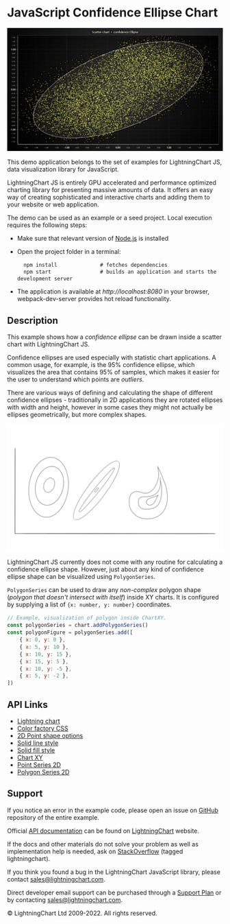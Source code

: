 # JavaScript Confidence Ellipse Chart

![JavaScript Confidence Ellipse Chart](confidenceEllipseXY-darkGold.png)

This demo application belongs to the set of examples for LightningChart JS, data visualization library for JavaScript.

LightningChart JS is entirely GPU accelerated and performance optimized charting library for presenting massive amounts of data. It offers an easy way of creating sophisticated and interactive charts and adding them to your website or web application.

The demo can be used as an example or a seed project. Local execution requires the following steps:

-   Make sure that relevant version of [Node.js](https://nodejs.org/en/download/) is installed
-   Open the project folder in a terminal:

          npm install              # fetches dependencies
          npm start                # builds an application and starts the development server

-   The application is available at _http://localhost:8080_ in your browser, webpack-dev-server provides hot reload functionality.


## Description

This example shows how a _confidence ellipse_ can be drawn inside a scatter chart with LightningChart JS.

Confidence ellipses are used especially with statistic chart applications. A common usage, for example, is the 95% confidence ellipse, which visualizes the area that contains 95% of samples, which makes it easier for the user to understand which points are _outliers_.

There are various ways of defining and calculating the shape of different confidence ellipses - traditionally in 2D applications they are rotated ellipses with width and height, however in some cases they might not actually be ellipses geometrically, but more complex shapes.

![Different confidence ellipse shapes](./assets/shapes.png)

LightningChart JS currently does not come with any routine for calculating a confidence ellipse shape. However, just about any kind of confidence ellipse shape can be visualized using `PolygonSeries`.

`PolygonSeries` can be used to draw any _non-complex_ polygon shape (_polygon that doesn't intersect with itself_) inside XY charts. It is configured by supplying a list of `{x: number, y: number}` coordinates.

```js
// Example, visualization of polygon inside ChartXY.
const polygonSeries = chart.addPolygonSeries()
const polygonFigure = polygonSeries.add([
    { x: 0, y: 0 },
    { x: 5, y: 10 },
    { x: 10, y: 15 },
    { x: 15, y: 5 },
    { x: 10, y: -5 },
    { x: 5, y: -2 },
])
```


## API Links

* [Lightning chart]
* [Color factory CSS]
* [2D Point shape options]
* [Solid line style]
* [Solid fill style]
* [Chart XY]
* [Point Series 2D]
* [Polygon Series 2D]


## Support

If you notice an error in the example code, please open an issue on [GitHub][0] repository of the entire example.

Official [API documentation][1] can be found on [LightningChart][2] website.

If the docs and other materials do not solve your problem as well as implementation help is needed, ask on [StackOverflow][3] (tagged lightningchart).

If you think you found a bug in the LightningChart JavaScript library, please contact sales@lightningchart.com.

Direct developer email support can be purchased through a [Support Plan][4] or by contacting sales@lightningchart.com.

[0]: https://github.com/Arction/
[1]: https://lightningchart.com/lightningchart-js-api-documentation/
[2]: https://lightningchart.com
[3]: https://stackoverflow.com/questions/tagged/lightningchart
[4]: https://lightningchart.com/support-services/

© LightningChart Ltd 2009-2022. All rights reserved.


[Lightning chart]: https://lightningchart.com/js-charts/api-documentation/v5.2.0/functions/lightningChart-1.html
[Color factory CSS]: https://lightningchart.com/js-charts/api-documentation/v5.2.0/functions/ColorCSS.html
[2D Point shape options]: https://lightningchart.com/js-charts/api-documentation/v5.2.0/enums/PointShape.html
[Solid line style]: https://lightningchart.com/js-charts/api-documentation/v5.2.0/classes/SolidLine.html
[Solid fill style]: https://lightningchart.com/js-charts/api-documentation/v5.2.0/classes/SolidFill.html
[Chart XY]: https://lightningchart.com/js-charts/api-documentation/v5.2.0/classes/ChartXY.html
[Point Series 2D]: https://lightningchart.com/js-charts/api-documentation/v5.2.0/classes/PointSeries.html
[Polygon Series 2D]: https://lightningchart.com/js-charts/api-documentation/v5.2.0/classes/PolygonSeries.html

